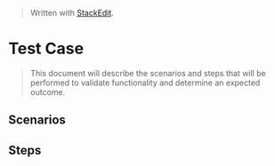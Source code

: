 
> Written with [StackEdit](https://stackedit.io/).
# Test Case
> This document will describe the scenarios and steps that will be performed to validate functionality and determine an expected outcome.
## Scenarios
## Steps
<!--stackedit_data:
eyJoaXN0b3J5IjpbLTUwNDY1MTYsMTc5OTAwMDM5OSw3MzA5OT
gxMTZdfQ==
-->